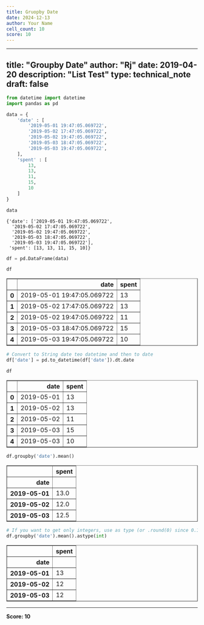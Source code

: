 ```yaml
---
title: Gruopby Date
date: 2024-12-13
author: Your Name
cell_count: 10
score: 10
---
```


---
title: "Groupby Date"
author: "Rj"
date: 2019-04-20
description: "List Test"
type: technical_note
draft: false
---

```python
from datetime import datetime
import pandas as pd
```


```python
data = {
    'date' : [
        '2019-05-01 19:47:05.069722', 
        '2019-05-02 17:47:05.069722', 
        '2019-05-02 19:47:05.069722',
        '2019-05-03 18:47:05.069722',
        '2019-05-03 19:47:05.069722',
    ],
    'spent' : [
        13, 
        13,
        11,
        15,
        10
    ]  
}
```


```python
data
```




    {'date': ['2019-05-01 19:47:05.069722',
      '2019-05-02 17:47:05.069722',
      '2019-05-02 19:47:05.069722',
      '2019-05-03 18:47:05.069722',
      '2019-05-03 19:47:05.069722'],
     'spent': [13, 13, 11, 15, 10]}




```python
df = pd.DataFrame(data)
```


```python
df
```




<div>
<style scoped>
    .dataframe tbody tr th:only-of-type {
        vertical-align: middle;
    }

    .dataframe tbody tr th {
        vertical-align: top;
    }

    .dataframe thead th {
        text-align: right;
    }
</style>
<table border="1" class="dataframe">
  <thead>
    <tr style="text-align: right;">
      <th></th>
      <th>date</th>
      <th>spent</th>
    </tr>
  </thead>
  <tbody>
    <tr>
      <th>0</th>
      <td>2019-05-01 19:47:05.069722</td>
      <td>13</td>
    </tr>
    <tr>
      <th>1</th>
      <td>2019-05-02 17:47:05.069722</td>
      <td>13</td>
    </tr>
    <tr>
      <th>2</th>
      <td>2019-05-02 19:47:05.069722</td>
      <td>11</td>
    </tr>
    <tr>
      <th>3</th>
      <td>2019-05-03 18:47:05.069722</td>
      <td>15</td>
    </tr>
    <tr>
      <th>4</th>
      <td>2019-05-03 19:47:05.069722</td>
      <td>10</td>
    </tr>
  </tbody>
</table>
</div>




```python
# Convert to String date teo datetime and then to date
df['date'] = pd.to_datetime(df['date']).dt.date
```


```python
df
```




<div>
<style scoped>
    .dataframe tbody tr th:only-of-type {
        vertical-align: middle;
    }

    .dataframe tbody tr th {
        vertical-align: top;
    }

    .dataframe thead th {
        text-align: right;
    }
</style>
<table border="1" class="dataframe">
  <thead>
    <tr style="text-align: right;">
      <th></th>
      <th>date</th>
      <th>spent</th>
    </tr>
  </thead>
  <tbody>
    <tr>
      <th>0</th>
      <td>2019-05-01</td>
      <td>13</td>
    </tr>
    <tr>
      <th>1</th>
      <td>2019-05-02</td>
      <td>13</td>
    </tr>
    <tr>
      <th>2</th>
      <td>2019-05-02</td>
      <td>11</td>
    </tr>
    <tr>
      <th>3</th>
      <td>2019-05-03</td>
      <td>15</td>
    </tr>
    <tr>
      <th>4</th>
      <td>2019-05-03</td>
      <td>10</td>
    </tr>
  </tbody>
</table>
</div>




```python
df.groupby('date').mean()
```




<div>
<style scoped>
    .dataframe tbody tr th:only-of-type {
        vertical-align: middle;
    }

    .dataframe tbody tr th {
        vertical-align: top;
    }

    .dataframe thead th {
        text-align: right;
    }
</style>
<table border="1" class="dataframe">
  <thead>
    <tr style="text-align: right;">
      <th></th>
      <th>spent</th>
    </tr>
    <tr>
      <th>date</th>
      <th></th>
    </tr>
  </thead>
  <tbody>
    <tr>
      <th>2019-05-01</th>
      <td>13.0</td>
    </tr>
    <tr>
      <th>2019-05-02</th>
      <td>12.0</td>
    </tr>
    <tr>
      <th>2019-05-03</th>
      <td>12.5</td>
    </tr>
  </tbody>
</table>
</div>




```python
# If you want to get only integers, use as type (or .round(0) since 0.17.0)
df.groupby('date').mean().astype(int) 
```




<div>
<style scoped>
    .dataframe tbody tr th:only-of-type {
        vertical-align: middle;
    }

    .dataframe tbody tr th {
        vertical-align: top;
    }

    .dataframe thead th {
        text-align: right;
    }
</style>
<table border="1" class="dataframe">
  <thead>
    <tr style="text-align: right;">
      <th></th>
      <th>spent</th>
    </tr>
    <tr>
      <th>date</th>
      <th></th>
    </tr>
  </thead>
  <tbody>
    <tr>
      <th>2019-05-01</th>
      <td>13</td>
    </tr>
    <tr>
      <th>2019-05-02</th>
      <td>12</td>
    </tr>
    <tr>
      <th>2019-05-03</th>
      <td>12</td>
    </tr>
  </tbody>
</table>
</div>




---
**Score: 10**